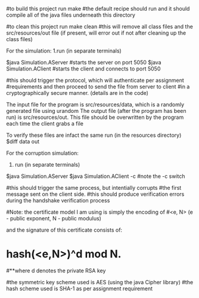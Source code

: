 #to build this project run
make
#the default recipe should run and it should compile all of the java files underneath this directory

#to clean this project run
make clean
#this will remove all class files and the src/resources/out file (if present, will error out if not after cleaning up the class files)

For the simulation:
1.run (in separate terminals)

$java Simulation.AServer #starts the server on port 5050
$java Simulation.AClient #starts the client and connects to port 5050

#this should trigger the protocol, which will authenticate per assignment
#requirements and then proceed to send the file from server to client
#in a cryptographically secure manner. (details are in the code)

The input file for the program is src/resources/data, which is a randomly generated file using urandom
The output file (after the program has been run) is src/resources/out. This file should be overwritten by the program each time the client grabs a file

To verify these files are infact the same run (in the resources directory)
$diff data out

For the corruption simulation:
1. run (in separate terminals)

$java Simulation.AServer
$java Simulation.AClient -c #note the -c switch

#this should trigger the same process, but intentially corrupts
#the first message sent on the client side.
#this should produce verification errors during the handshake verification process

#Note: the certificate model I am using is simply the encoding of
#<e, N> (e - public exponent, N - public modulus)

and the signature of this certificate consists of:
# hash(<e,N>)^d mod N. 

#**where d denotes the private RSA key

#the symmetric key scheme used is AES (using the java Cipher library)
#the hash scheme used is SHA-1 as per assignment requirement

